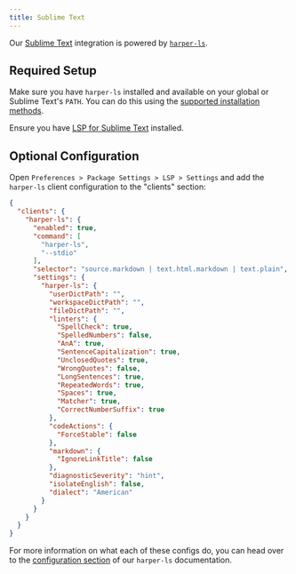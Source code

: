 ```yaml
---
title: Sublime Text
---
```


Our [Sublime Text](https://www.sublimetext.com/) integration is powered by [`harper-ls`](./language-server).

## Required Setup

Make sure you have `harper-ls` installed and available on your global or Sublime Text's `PATH`. You can do this using the [supported installation methods](./language-server#Installation).

Ensure you have [LSP for Sublime Text](https://lsp.sublimetext.io/) installed.

## Optional Configuration

Open `Preferences > Package Settings > LSP > Settings` and add the `harper-ls` client configuration to the "clients" section:

```json title=LSP.sublime-settings
{
  "clients": {
    "harper-ls": {
      "enabled": true,
      "command": [
        "harper-ls",
        "--stdio"
      ],
      "selector": "source.markdown | text.html.markdown | text.plain",
      "settings": {
        "harper-ls": {
          "userDictPath": "",
          "workspaceDictPath": "",
          "fileDictPath": "",
          "linters": {
            "SpellCheck": true,
            "SpelledNumbers": false,
            "AnA": true,
            "SentenceCapitalization": true,
            "UnclosedQuotes": true,
            "WrongQuotes": false,
            "LongSentences": true,
            "RepeatedWords": true,
            "Spaces": true,
            "Matcher": true,
            "CorrectNumberSuffix": true
          },
          "codeActions": {
            "ForceStable": false
          },
          "markdown": {
            "IgnoreLinkTitle": false
          },
          "diagnosticSeverity": "hint",
          "isolateEnglish": false,
          "dialect": "American"
        }
      }
    }
  }
}
```

For more information on what each of these configs do, you can head over to the [configuration section](./language-server#Configuration) of our `harper-ls` documentation.
